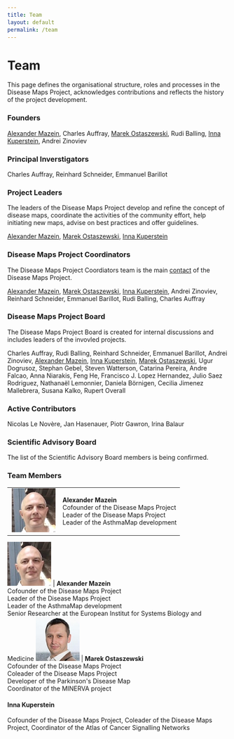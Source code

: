 ```yaml
---
title: Team
layout: default
permalink: /team
---
```


# Team

This page defines the organisational structure, roles and processes in the  Disease Maps Project, acknowledges contributions and reflects the history of the project development.

### Founders

[Alexander Mazein](#AlexanderMazein), Charles Auffray, [Marek Ostaszewski](#MarekOstaszewski), Rudi Balling, [Inna Kuperstein](#InnaKuperstein), Andrei Zinoviev  

### Principal Inverstigators

Charles Auffray, Reinhard Schneider, Emmanuel Barillot  

### Project Leaders

The leaders of the Disease Maps Project develop and refine the concept of disease maps, coordinate the activities of the community effort, help initiating new maps, advise on best practices and offer guidelines.  

[Alexander Mazein](#AlexanderMazein), [Marek Ostaszewski](#MarekOstaszewski), [Inna Kuperstein](#InnaKuperstein)  

### Disease Maps Project Coordinators

The Disease Maps Project Coordiators team is the main [contact](/contact) of the Disease Maps Project.  

[Alexander Mazein](#AlexanderMazein), [Marek Ostaszewski](#MarekOstaszewski), [Inna Kuperstein](#InnaKuperstein), Andrei Zinoviev, Reinhard Schneider, Emmanuel Barillot, Rudi Balling, Charles Auffray  

### Disease Maps Project Board

The Disease Maps Project Board is created for internal discussions and includes leaders of the invovled projects.  

Charles Auffray, Rudi Balling, Reinhard Schneider, Emmanuel Barillot, Andrei Zinoviev, [Alexander Mazein](#AlexanderMazein), [Inna Kuperstein](#InnaKuperstein), [Marek Ostaszewski](#MarekOstaszewski), Ugur Dogrusoz, Stephan Gebel, Steven Watterson, Catarina Pereira, Andre Falcao, Anna Niarakis, Feng He, Francisco J. Lopez Hernandez, Julio Saez Rodriguez, Nathanaël Lemonnier, Daniela Börnigen, Cecilia Jimenez Mallebrera, Susana Kalko, Rupert Overall  

### Active Contributors

Nicolas Le Novère, Jan Hasenauer, Piotr Gawron, Irina Balaur  

### Scientific Advisory Board

The list of the Scientific Advisory Board members is being confirmed.  

### Team Members

<table>
    <tr>
      <td style="width: 105px;" align="center"><img src="/images/team/AlexanderMazein.jpg" width="100"/></td>
        <td><a id="AlexanderMazein"><strong>Alexander Mazein</strong></a><br />Cofounder of the Disease Maps Project<br />Leader of the Disease Maps Project<br />Leader of the AsthmaMap development</td>
    </tr>
    <!--<tr>
      <td style="width: 105px;" align="center"><img src="/images/team/MarekOstaszewski.jpg" width="100"/></td>
        <td><a id="MarekOstaszewski"><strong>Marek Ostaszewski</strong></a><br />Cofounder of the Disease Maps Project<br />Coleader of the Disease Maps Project<br />Developer of the Parkinson's Disease Map<br />Coordinator of the MINERVA project</td>
    </tr>-->
</table>


![image](/images/team/AlexanderMazein.jpg) | <a id="AlexanderMazein"><strong>Alexander Mazein</strong></a><br />Cofounder of the Disease Maps Project<br />Leader of the Disease Maps Project<br />Leader of the AsthmaMap development<br />Senior Researcher at the European Institut for Systems Biology and Medicine
![image](/images/team/MarekOstaszewski.jpg) | <a id="MarekOstaszewski"><strong>Marek Ostaszewski</strong></a><br />Cofounder of the Disease Maps Project<br />Coleader of the Disease Maps Project<br />Developer of the Parkinson's Disease Map<br />Coordinator of the MINERVA project


#### Inna Kuperstein <a id="Inna Kuperstein">
Cofounder of the Disease Maps Project, Coleader of the Disease Maps Project, Coordinator of the Atlas of Cancer Signalling Networks  



